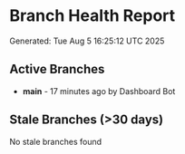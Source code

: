 # Branch Health Report
Generated: Tue Aug  5 16:25:12 UTC 2025

## Active Branches
- **main** - 17 minutes ago by Dashboard Bot

## Stale Branches (>30 days)
No stale branches found
